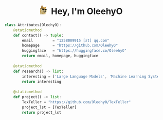 <div align="center">
  <h1 align="center"> <img src="./assets/cool-doge.gif" width="30"/> Hey, I'm OleehyO</h1>
</div>

```python
class Attributes(OleehyO):
    @staticmethod
    def contact() -> tuple:
        email         = "1258009915 [at] qq.com"
        homepage      = "https://github.com/OleehyO"
        huggingface   = "https://huggingface.co/OleehyO"
        return email, homepage, huggingface

    @staticmethod
    def research() -> list:
        interesting = ['Large Language Models', 'Machine Learning Systems']
        return interesting

    @staticmethod
    def project() -> list:
        TexTeller = "https://github.com/OleehyO/TexTeller"
        project_lst = [TexTeller]
        return project_lst
```

<!-- ![ visitors ](https://visitor-badge.glitch.me/badge?page_id=huybery.huybery) -->


<!-- <img src='https://random-memer.herokuapp.com/' title="Meme" alt="Please refresh the page is the meme doesn't show up."> -->

